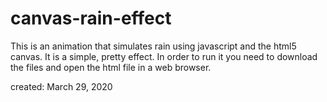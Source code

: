 # canvas-rain-effect
This is an animation that simulates rain using javascript and the html5 canvas. It is a simple, pretty effect.
In order to run it you need to download the files and open the html file in a web browser.

created: March 29, 2020
